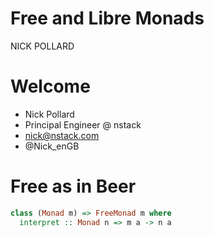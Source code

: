 # Free and Libre Monads
NICK POLLARD

# Welcome

* Nick Pollard 
* Principal Engineer @ nstack
* nick@nstack.com
* @Nick_enGB

# Free as in Beer
```haskell
class (Monad m) => FreeMonad m where
  interpret :: Monad n => m a -> n a
```
